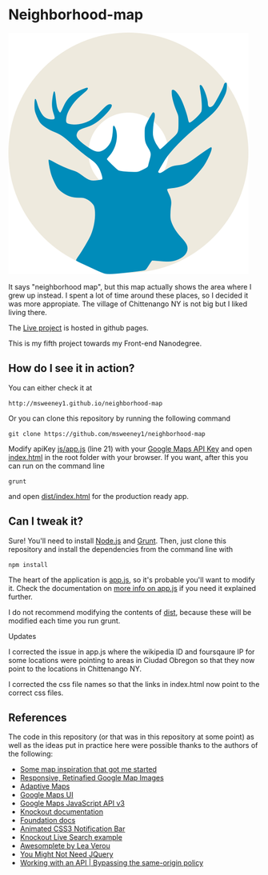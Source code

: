 # Neighborhood-map
<img src="img/logo.png" alt="">

It says "neighborhood map", but this map actually shows the area where I grew up instead. I spent a lot of time around these places, so I decided it was more appropiate. The village of Chittenango NY is not big but I liked living there.

The [Live project](http://msweeney1.github.io/neighborhood-map/) is hosted in github pages.

This is my fifth project towards my Front-end Nanodegree.

How do I see it in action?
-------------------------------------
You can either check it at
```
http://msweeney1.github.io/neighborhood-map
```

Or you can clone this repository by running the following command
```
git clone https://github.com/msweeney1/neighborhood-map
```
Modify apiKey [js/app.js](js/app.js) (line 21) with your [Google Maps API Key](https://developers.google.com/maps/documentation/javascript/tutorial#api_key) and open [index.html](index.html) in the root folder with your browser.
If you want, after this you can run on the command line
```
grunt
```
and open [dist/index.html](dist/index.html) for the production ready app.

Can I tweak it?
-------------------------------------
Sure! You'll need to install [Node.js](https://nodejs.org) and [Grunt](http://gruntjs.com/getting-started). Then, just clone this repository and install the dependencies from the command line with
```
npm install
```
The heart of the application is [app.js](js/app.js), so it's probable you'll want to modify it. Check the documentation on [more info on app.js](js/AppJsInfo.md) if you need it explained further.

I do not recommend modifying the contents of [dist](dist), because these will be modified each time you run grunt.

Updates

I corrected the issue in app.js where the wikipedia ID and foursqaure IP for some locations were pointing to areas in Ciudad Obregon so that they now point to the locations in Chittenango NY.

I corrected the css file names so that the links in index.html now point to the correct css files.

References
-------------------------------------
The code in this repository (or that was in this repository at some point) as well as the ideas put in practice here were possible thanks to the authors of the following:
* [Some map inspiration that got me started](http://codepen.io/digsublime/pen/vERPxW)
* [Responsive, Retinafied Google Map Images](http://webdesigntutsplus.s3.amazonaws.com/tuts/365_google_maps/demo/index.html)
* [Adaptive Maps](http://bradfrost.com/blog/post/adaptive-maps/)
* [Google Maps UI](https://maps.google.com/maps)
* [Google Maps JavaScript API v3](https://developers.google.com/maps/documentation/javascript/tutorial)
* [Knockout documentation](http://knockoutjs.com/documentation/introduction.html)
* [Foundation docs](http://foundation.zurb.com/docs)
* [Animated CSS3 Notification Bar](http://martinivanov.net/2013/12/20/animated-css3-notification-bar/)
* [Knockout Live Search example](https://gist.github.com/hinchley/5973926)
* [Awesomplete by Lea Verou](http://leaverou.github.io/awesomplete/)
* [You Might Not Need JQuery](http://youmightnotneedjquery.com/)
* [Working with an API | Bypassing the same-origin policy](http://jsandjq.tumblr.com/post/100002927594/working-with-an-api-bypassing-the-same-origin)

